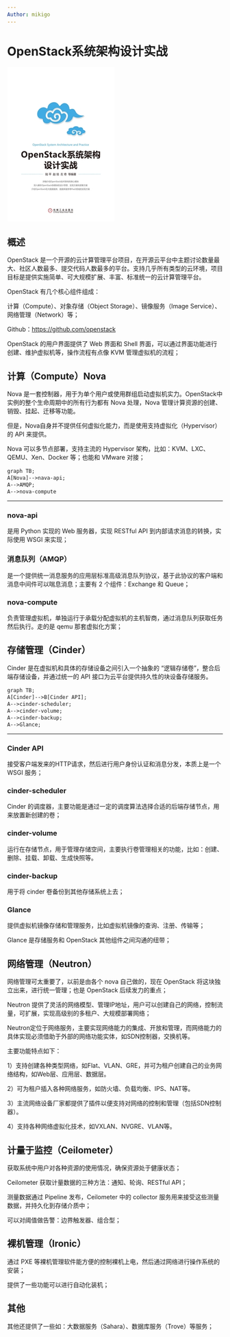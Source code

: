 ```yaml
---
Author: mikigo
---
```


# OpenStack系统架构设计实战



![](/OpenStack系统架构设计实战_assets/t6_YueWen_834780.jpg)

## 概述

OpenStack 是一个开源的云计算管理平台项目，在开源云平台中主题讨论数量最大、社区人数最多、提交代码人数最多的平台。支持几乎所有类型的云环境，项目目标是提供实施简单、可大规模扩展、丰富、标准统一的云计算管理平台。

OpenStack 有几个核心组件组成：

计算（Compute）、对象存储（Object Storage）、镜像服务（Image Service）、网络管理（Network）等；

Github：https://github.com/openstack

OpenStack 的用户界面提供了 Web 界面和 Shell 界面，可以通过界面功能进行创建、维护虚拟机等，操作流程有点像 KVM 管理虚拟机的流程；

## 计算（Compute）Nova

Nova 是一套控制器，用于为单个用户或使用群组启动虚拟机实力。OpenStack中实例的整个生命周期中的所有行为都有 Nova 处理，Nova 管理计算资源的创建、销毁、挂起、迁移等功能。

但是，Nova自身并不提供任何虚拟化能力，而是使用支持虚拟化（Hypervisor）的 API 来提供。

Nova 可以多节点部署，支持主流的 Hypervisor 架构，比如：KVM、LXC、QEMU、Xen、Docker 等；也能和 VMware 对接；

```mermaid
graph TB;
A[Nova]-->nava-api;
A-->AMQP;
A-->nova-compute
```

----------------------------

### nova-api

是用 Python 实现的 Web 服务器，实现 RESTful API 到内部请求消息的转换，实际使用 WSGI 来实现；

### 消息队列（AMQP）

是一个提供统一消息服务的应用层标准高级消息队列协议，基于此协议的客户端和消息中间件可以喘息消息；主要有 2 个组件：Exchange 和 Queue；

### nova-compute

负责管理虚拟机，单独运行于承载分配虚拟机的主机智商，通过消息队列获取任务然后执行。走的是 qemu 那套虚拟化方案；

## 存储管理（Cinder）

Cinder 是在虚拟机和具体的存储设备之间引入一个抽象的 “逻辑存储卷”，整合后端存储设备，并通过统一的 API 接口为云平台提供持久性的块设备存储服务。

```mermaid
graph TB;
A[Cinder]-->B[Cinder API];
A-->cinder-scheduler;
A-->cinder-volume;
A-->cinder-backup;
A-->Glance;
```

--------------------------

### Cinder API

接受客户端发来的HTTP请求，然后进行用户身份认证和消息分发，本质上是一个 WSGI 服务；

### cinder-scheduler

Cinder 的调度器，主要功能是通过一定的调度算法选择合适的后端存储节点，用来放置新创建的卷；

### cinder-volume

运行在存储节点，用于管理存储空间，主要执行卷管理相关的功能，比如：创建、删除、挂载、卸载、生成快照等。

### cinder-backup

用于将 cinder 卷备份到其他存储系统上去；

### Glance

提供虚拟机镜像存储和管理服务，比如虚拟机镜像的查询、注册、传输等；

Glance 是存储服务和 OpenStack 其他组件之间沟通的纽带；

## 网络管理（Neutron）

网络管理可太重要了，以前是由各个 nova 自己做的，现在 OpenStack 将这块独立出来，进行统一管理；也是 OpenStack 后续发力的重点；

Neutron 提供了灵活的网络模型、管理IP地址，用户可以创建自己的网络，控制流量，可扩展，实现高级别的多租户、大规模部署网络；

Neutron定位于网络服务，主要实现网络能力的集成、开放和管理，而网络能力的具体实现必须借助于外部的网络功能实体，如SDN控制器，交换机等。

主要功能特点如下：

1）支持创建各种类型网络，如Flat、VLAN、GRE，并可为租户创建自己的业务网络结构，如Web层、应用层、数据层。

2）可为租户插入各种网络服务，如防火墙、负载均衡、IPS、NAT等。

3）主流网络设备厂家都提供了插件以便支持对网络的控制和管理（包括SDN控制器）。

4）支持各种网络虚拟化技术，如VXLAN、NVGRE、VLAN等。

## 计量于监控（Ceilometer）

获取系统中用户对各种资源的使用情况，确保资源处于健康状态；

Ceilometer 获取计量数据的三种方法：通知、轮询、RESTful API；

测量数据通过 Pipeline 发布，Ceilometer 中的 collector 服务用来接受这些测量数据，并持久化到存储介质中；

可以对阈值做告警：边界触发器、组合型；

## 裸机管理（Ironic）

通过 PXE 等裸机管理软件能方便的控制裸机上电，然后通过网络进行操作系统的安装；

提供了一些功能可以进行自动化装机；

## 其他

其他还提供了一些如：大数据服务（Sahara）、数据库服务（Trove）等服务；

